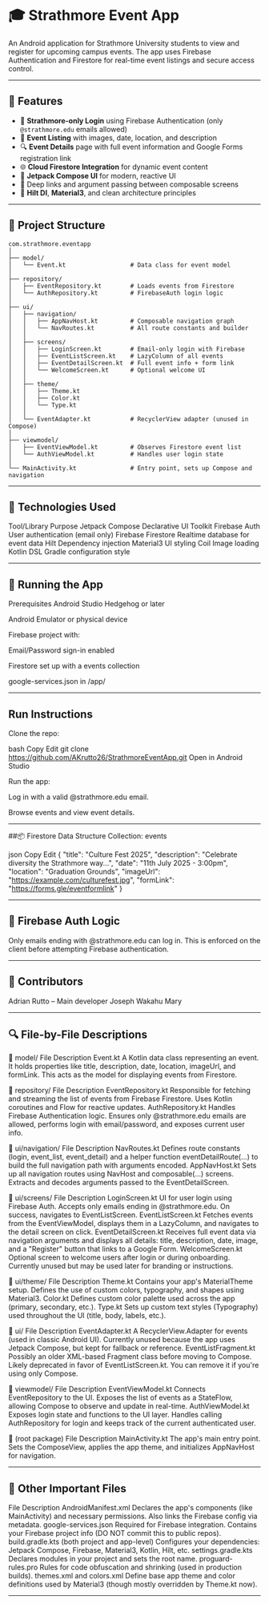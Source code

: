 # 🎓 Strathmore Event App

An Android application for Strathmore University students to view and register for upcoming campus events. The app uses Firebase Authentication and Firestore for real-time event listings and secure access control.

---

## 📱 Features

- 🔐 **Strathmore-only Login** using Firebase Authentication (only `@strathmore.edu` emails allowed)
- 📆 **Event Listing** with images, date, location, and description
- 🔍 **Event Details** page with full event information and Google Forms registration link
- 🌐 **Cloud Firestore Integration** for dynamic event content
- 🎨 **Jetpack Compose UI** for modern, reactive UI
- 🔗 Deep links and argument passing between composable screens
- 💉 **Hilt DI**, **Material3**, and clean architecture principles

---

## 📁 Project Structure

```plaintext
com.strathmore.eventapp
│
├── model/
│   └── Event.kt                  # Data class for event model
│
├── repository/
│   ├── EventRepository.kt        # Loads events from Firestore
│   └── AuthRepository.kt         # FirebaseAuth login logic
│
├── ui/
│   ├── navigation/
│   │   ├── AppNavHost.kt         # Composable navigation graph
│   │   └── NavRoutes.kt          # All route constants and builder
│   │
│   ├── screens/
│   │   ├── LoginScreen.kt        # Email-only login with Firebase
│   │   ├── EventListScreen.kt    # LazyColumn of all events
│   │   ├── EventDetailScreen.kt  # Full event info + form link
│   │   └── WelcomeScreen.kt      # Optional welcome UI
│   │
│   ├── theme/
│   │   ├── Theme.kt
│   │   ├── Color.kt
│   │   └── Type.kt
│   │
│   └── EventAdapter.kt           # RecyclerView adapter (unused in Compose)
│
├── viewmodel/
│   ├── EventViewModel.kt         # Observes Firestore event list
│   └── AuthViewModel.kt          # Handles user login state
│
└── MainActivity.kt               # Entry point, sets up Compose and navigation
```


---

## 🔧 Technologies Used
Tool/Library	Purpose
Jetpack Compose	Declarative UI Toolkit
Firebase Auth	User authentication (email only)
Firebase Firestore	Realtime database for event data
Hilt	Dependency injection
Material3	UI styling
Coil	Image loading
Kotlin DSL	Gradle configuration style

---

## 🧪 Running the App
Prerequisites
Android Studio Hedgehog or later

Android Emulator or physical device

Firebase project with:

Email/Password sign-in enabled

Firestore set up with a events collection

google-services.json in /app/

---

## Run Instructions
Clone the repo:

bash
Copy
Edit
git clone https://github.com/AKrutto26/StrathmoreEventApp.git
Open in Android Studio

Run the app:

Log in with a valid @strathmore.edu email.

Browse events and view event details.

---

##📦 Firestore Data Structure
Collection: events

json
Copy
Edit
{
  "title": "Culture Fest 2025",
  "description": "Celebrate diversity the Strathmore way...",
  "date": "11th July 2025 - 3:00pm",
  "location": "Graduation Grounds",
  "imageUrl": "https://example.com/culturefest.jpg",
  "formLink": "https://forms.gle/eventformlink"
}

---

## 🔐 Firebase Auth Logic
Only emails ending with @strathmore.edu can log in. This is enforced on the client before attempting Firebase authentication.

---

## 👥 Contributors
Adrian Rutto – Main developer
Joseph Wakahu
Mary

---

## 🔍 File-by-File Descriptions
📁 model/
File	Description
Event.kt	A Kotlin data class representing an event. It holds properties like title, description, date, location, imageUrl, and formLink. This acts as the model for displaying events from Firestore.

📁 repository/
File	Description
EventRepository.kt	Responsible for fetching and streaming the list of events from Firebase Firestore. Uses Kotlin coroutines and Flow for reactive updates.
AuthRepository.kt	Handles Firebase Authentication logic. Ensures only @strathmore.edu emails are allowed, performs login with email/password, and exposes current user info.

📁 ui/navigation/
File	Description
NavRoutes.kt	Defines route constants (login, event_list, event_detail) and a helper function eventDetailRoute(...) to build the full navigation path with arguments encoded.
AppNavHost.kt	Sets up all navigation routes using NavHost and composable(...) screens. Extracts and decodes arguments passed to the EventDetailScreen.

📁 ui/screens/
File	Description
LoginScreen.kt	UI for user login using Firebase Auth. Accepts only emails ending in @strathmore.edu. On success, navigates to EventListScreen.
EventListScreen.kt	Fetches events from the EventViewModel, displays them in a LazyColumn, and navigates to the detail screen on click.
EventDetailScreen.kt	Receives full event data via navigation arguments and displays all details: title, description, date, image, and a "Register" button that links to a Google Form.
WelcomeScreen.kt	Optional screen to welcome users after login or during onboarding. Currently unused but may be used later for branding or instructions.

📁 ui/theme/
File	Description
Theme.kt	Contains your app's MaterialTheme setup. Defines the use of custom colors, typography, and shapes using Material3.
Color.kt	Defines custom color palette used across the app (primary, secondary, etc.).
Type.kt	Sets up custom text styles (Typography) used throughout the UI (title, body, labels, etc.).

📁 ui/
File	Description
EventAdapter.kt	A RecyclerView.Adapter for events (used in classic Android UI). Currently unused because the app uses Jetpack Compose, but kept for fallback or reference.
EventListFragment.kt	Possibly an older XML-based Fragment class before moving to Compose. Likely deprecated in favor of EventListScreen.kt. You can remove it if you're using only Compose.

📁 viewmodel/
File	Description
EventViewModel.kt	Connects EventRepository to the UI. Exposes the list of events as a StateFlow, allowing Compose to observe and update in real-time.
AuthViewModel.kt	Exposes login state and functions to the UI layer. Handles calling AuthRepository for login and keeps track of the current authenticated user.

📁 (root package)
File	Description
MainActivity.kt	The app's main entry point. Sets the ComposeView, applies the app theme, and initializes AppNavHost for navigation.

---

## 🔧 Other Important Files
File	Description
AndroidManifest.xml	Declares the app's components (like MainActivity) and necessary permissions. Also links the Firebase config via metadata.
google-services.json	Required for Firebase integration. Contains your Firebase project info (DO NOT commit this to public repos).
build.gradle.kts (both project and app-level)	Configures your dependencies: Jetpack Compose, Firebase, Material3, Kotlin, Hilt, etc.
settings.gradle.kts	Declares modules in your project and sets the root name.
proguard-rules.pro	Rules for code obfuscation and shrinking (used in production builds).
themes.xml and colors.xml	Define base app theme and color definitions used by Material3 (though mostly overridden by Theme.kt now).

---




